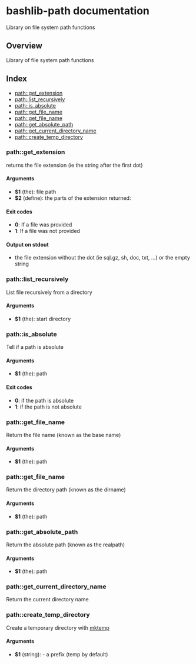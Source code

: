 # bashlib-path documentation

Library on file system path functions

## Overview

Library of file system path functions

## Index

* [path::get_extension](#pathget_extension)
* [path::list_recursively](#pathlist_recursively)
* [path::is_absolute](#pathis_absolute)
* [path::get_file_name](#pathget_file_name)
* [path::get_file_name](#pathget_file_name)
* [path::get_absolute_path](#pathget_absolute_path)
* [path::get_current_directory_name](#pathget_current_directory_name)
* [path::create_temp_directory](#pathcreate_temp_directory)

### path::get_extension

returns the file extension (ie the string after the first dot)

#### Arguments

* **$1** (the): file path
* **$2** (define): the parts of the extension returned:

#### Exit codes

* **0**: If a file was provided
* **1**: If a file was not provided

#### Output on stdout

* the file extension without the dot (ie sql.gz, sh, doc, txt, ...) or the empty string

### path::list_recursively

List file recursively from a directory

#### Arguments

* **$1** (the): start directory

### path::is_absolute

Tell if a path is absolute

#### Arguments

* **$1** (the): path

#### Exit codes

* **0**: if the path is absolute
* **1**: if the path is not absolute

### path::get_file_name

Return the file name (known as the base name)

#### Arguments

* **$1** (the): path

### path::get_file_name

Return the directory path (known as the dirname)

#### Arguments

* **$1** (the): path

### path::get_absolute_path

Return the absolute path (known as the realpath)

#### Arguments

* **$1** (the): path

### path::get_current_directory_name

Return the current directory name

### path::create_temp_directory

Create a temporary directory
with [mktemp](http://www.mktemp.org/)

#### Arguments

* **$1** (string): - a prefix (temp by default)

